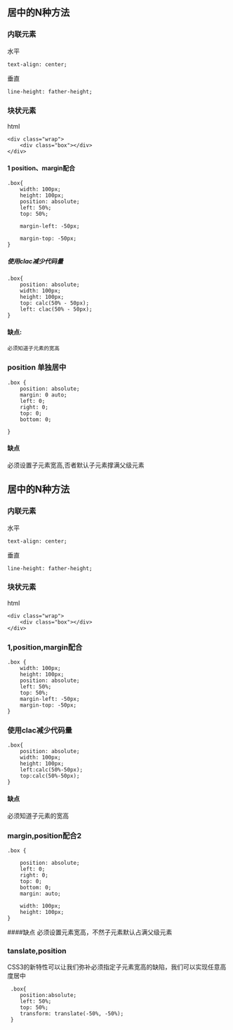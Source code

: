 <!-- 参考 http://www.w3cplus.com/css3/css-secrets/vertical-centering.html -->


## 居中的N种方法

### 内联元素

水平 

    text-align: center;

垂直  

    line-height: father-height;


###  块状元素

html 

    <div class="wrap">
        <div class="box"></div>
    </div>

####  1 position、margin配合 

    .box{
        width: 100px;
        height: 100px;
        position: absolute;
        left: 50%;
        top: 50%;
        
        margin-left: -50px;    
        
        margin-top: -50px;      
    }

##### 使用clac减少代码量

    .box{
        position: absolute;
        width: 100px;
        height: 100px;
        top: calc(50% - 50px);
        left: clac(50% - 50px);
    }

#### 缺点:
    必须知道子元素的宽高

### position 单独居中

    .box {
        position: absolute;
        margin: 0 auto;
        left: 0;
        right: 0;
        top: 0;
        bottom: 0;

    }

#### 缺点
必须设置子元素宽高,否者默认子元素撑满父级元素


## 居中的N种方法

### 内联元素

水平 

    text-align: center;

垂直

    line-height: father-height;


###  块状元素

html 

    <div class="wrap">
        <div class="box"></div>
    </div>

### 1,position,margin配合 

    .box {
        width: 100px;
        height: 100px;
        position: absolute;
        left: 50%;
        top: 50%;
        margin-left: -50px;     
        margin-top: -50px;     
    }

### 使用clac减少代码量

    .box{
        position: absolute;
        width: 100px;
        height: 100px;
        left:calc(50%-50px);
        top:calc(50%-50px);
    }

#### 缺点
 必须知道子元素的宽高

### margin,position配合2

    .box {
        
        position: absolute;
        left: 0; 
        right: 0;
        top: 0;
        bottom: 0;
        margin: auto;
        
        width: 100px;
        height: 100px;
    }

####缺点 
    必须设置元素宽高，不然子元素默认占满父级元素 

### tanslate,position

CSS3的新特性可以让我们弥补必须指定子元素宽高的缺陷，我们可以实现任意高度居中

     .box{
        position:absolute;
        left: 50%;
        top: 50%;
        transform: translate(-50%, -50%);
     }